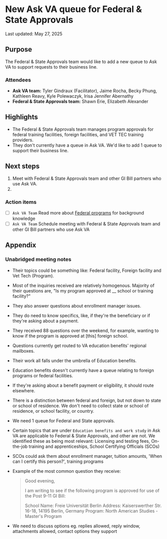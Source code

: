 # New Ask VA queue for Federal & State Approvals

Last updated: May 27, 2025

## Purpose

The Federal & State Approvals team would like to add a new queue to Ask VA to support requests to their business line.

### Attendees

- **Ask VA team:** Tyler Gindraux (Facilitator), Jaime Rocha, Becky Phung, Kathleen Reavy, Kyle Polewaczyk, Irisa  Jennifer Abernathy
- **Federal & State Approvals team:** Shawn Erie, Elizabeth Alexander

## Highlights

- The Federal & State Approvals team manages program approvals for federal training facilities, foreign facilities, and VET TEC training providers.
- They don't currently have a queue in Ask VA. We'd like to add 1 queue to support their business line.


## Next steps

1. Meet with Federal & State Approvals team and other GI Bill partners who use Ask VA.
2. 

### Action items

- [ ] `Ask VA Team` Read more about [Federal programs](https://www.va.gov/education/about-gi-bill-benefits/how-to-use-benefits/study-at-foreign-schools/#:~:text=Send%20an%20email%20to%20federal.approvals%40va.gov) for background knowledge
- [ ] `Ask VA Team` Schedule meeting with Federal & State Approvals team and other GI Bill partners who use Ask VA

## Appendix

### Unabridged meeting notes

- Their topics could be something like: Federal facility, Foreign facility and Vet Tech (Program).
- Most of the inquiries received are relatively homogenous. Majority of their questions are, "Is my program approved at __ school or training facility?"
- They also answer questions about enrollment manager issues.
- They do need to know specifics, like, if they're the beneficiary or if they're asking about a payment.
- They received 88 questions over the weekend, for example, wanting to know if the program is approved at [this] foreign school.
- Questions currently get routed to VA education benefits' regional mailboxes.
- Their work all falls under the umbrella of Education benefits.
- Education benefits doesn't currently have a queue relating to foreign programs or federal facilities.
- If they're asking about a benefit payment or eligibility, it should route elsewhere.
- There is a distinction between federal and foreign, but not down to state or school of residence. We don't need to collect state or school of residence, or school facility, or country.
- We need 1 queue for Federal and State approvals.
- Certain topics that are under `Education benefits and work study` in Ask VA are applicable to Federal & State Approvals, and other are not. We identified these as being most relevant: Licensing and testing fees, On-the-job training and apprenticeships, School Certifying Officials (SCOs)
- SCOs could ask them about enrollment manager, tuition amounts, 'When can I certify this person?', training programs
- Example of the most common question they receive:
  
  > Good evening,
  >
  > I am writing to see if the following program is approved for use of the Post 9-11 GI Bill:
  >
  > School Name: Freie Universität Berlin
  > Address: Kaiserswerther Str. 16-18, 14195 Berlin, Germany
  > Program: North American Studies - Master's Program
- We need to discuss options eg. replies allowed, reply window, attachments allowed, contact options they support
